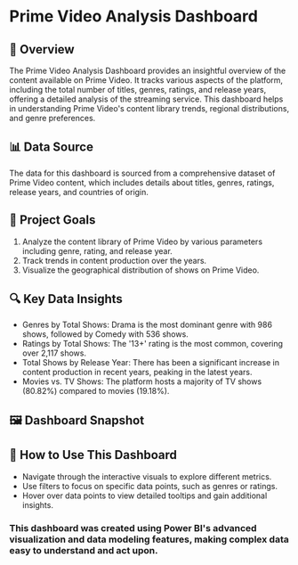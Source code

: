 # Prime Video Analysis Dashboard

## 📝 Overview
The Prime Video Analysis Dashboard provides an insightful overview of the content available on Prime Video. It tracks various aspects of the platform, including the total number of titles, genres, ratings, and release years, offering a detailed analysis of the streaming service. This dashboard helps in understanding Prime Video's content library trends, regional distributions, and genre preferences.

## 📊 Data Source
The data for this dashboard is sourced from a comprehensive dataset of Prime Video content, which includes details about titles, genres, ratings, release years, and countries of origin.

## 🎯 Project Goals
1. Analyze the content library of Prime Video by various parameters including genre, rating, and release year.
2. Track trends in content production over the years.
3. Visualize the geographical distribution of shows on Prime Video.

## 🔍 Key Data Insights
- Genres by Total Shows: Drama is the most dominant genre with 986 shows, followed by Comedy with 536 shows.
- Ratings by Total Shows: The '13+' rating is the most common, covering over 2,117 shows.
- Total Shows by Release Year: There has been a significant increase in content production in recent years, peaking in the latest years.
- Movies vs. TV Shows: The platform hosts a majority of TV shows (80.82%) compared to movies (19.18%).

## 🖼️ Dashboard Snapshot

## 🧭 How to Use This Dashboard
- Navigate through the interactive visuals to explore different metrics.
- Use filters to focus on specific data points, such as genres or ratings.
- Hover over data points to view detailed tooltips and gain additional insights.

### This dashboard was created using Power BI's advanced visualization and data modeling features, making complex data easy to understand and act upon.
